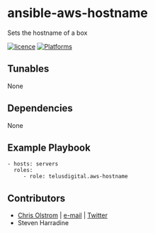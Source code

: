 # ansible-aws-hostname

Sets the hostname of a box

[![licence](https://img.shields.io/badge/licence-MIT-blue.svg)](https://tldrlegal.com/license/mit-license)
[![Platforms](http://img.shields.io/badge/platforms-ubuntu-lightgrey.svg?style=flat)](#)

Tunables
--------
None

Dependencies
------------
None

Example Playbook
----------------
    - hosts: servers
      roles:
         - role: telusdigital.aws-hostname

Contributors
------------
* [Chris Olstrom](https://colstrom.github.io/) | [e-mail](mailto:chris@olstrom.com) | [Twitter](https://twitter.com/ChrisOlstrom)
* Steven Harradine
